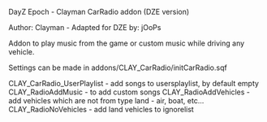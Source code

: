 DayZ Epoch - Clayman CarRadio addon (DZE version)

Author: Clayman - Adapted for DZE by: jOoPs

Addon to play music from the game or custom music while driving any vehicle.

Settings can be made in addons/CLAY_CarRadio/initCarRadio.sqf

CLAY_CarRadio_UserPlaylist - add songs to usersplaylist, by default empty
CLAY_RadioAddMusic - to add custom songs
CLAY_RadioAddVehicles - add vehicles which are not from type land - air, boat, etc...
CLAY_RadioNoVehicles - add land vehicles to ignorelist
